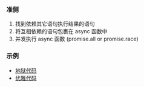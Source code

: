 ### 准侧
1. 找到依赖其它语句执行结果的语句
2. 将互相依赖的语句包裹在 async 函数中
3. 并发执行 async 函数 (promise.all or promise.race)
### 示例
* [地狱代码](https://gist.github.com/suosui/422f2bcc49b4cae2cbef166b95ab1624#file-wrong-js)
* [优雅代码](https://gist.github.com/suosui/422f2bcc49b4cae2cbef166b95ab1624#file-elegant-js)   
